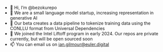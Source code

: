 - 👋 Hi, I’m @bezokurepo
- 👀 We are a small language model startup, increasing representation in generative AI
- 🌱 Our beta creates a data pipeline to tokenize training data using the CONLLU format from Universal Dependencies
- 💞️ We joined the Intel Liftoff program in early 2024. Our repos are private currently, but will be open sourced soon
- 📫 You can email us on ian.gilmour@euler.digital


<!---
bezokurepo/bezokurepo is a ✨ special ✨ repository because its `README.md` (this file) appears on your GitHub profile.
You can click the Preview link to take a look at your changes.
--->
